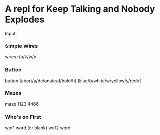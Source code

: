 # A repl for Keep Talking and Nobody Explodes

Input:

### Simple Wires

wires r/b/k/w/y

### Button

button [abort/a/detonate/d/hold/h] [blue/b/white/w/yellow/y/red/r]

### Mazes

maze 1123 4466

### Who's on First

wof1 word (or blank)
wof2 word

